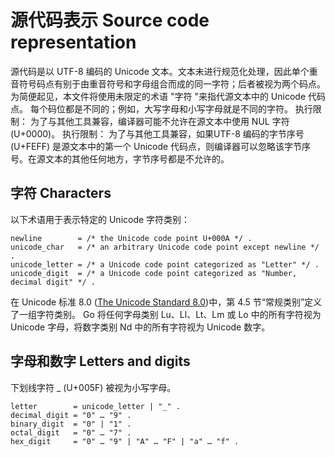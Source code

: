 # 源代码表示 Source code representation

源代码是以 UTF-8 编码的 Unicode 文本。文本未进行规范化处理，因此单个重音符号码点有别于由重音符号和字母组合而成的同一字符；后者被视为两个码点。为简便起见，本文件将使用未限定的术语 "字符 "来指代源文本中的 Unicode 代码点。
每个码位都是不同的；例如，大写字母和小写字母就是不同的字符。
执行限制： 为了与其他工具兼容，编译器可能不允许在源文本中使用 NUL 字符 (U+0000)。
执行限制： 为了与其他工具兼容，如果UTF-8 编码的字节序号 (U+FEFF) 是源文本中的第一个 Unicode 代码点，则编译器可以忽略该字节序号。在源文本的其他任何地方，字节序号都是不允许的。

## 字符 Characters

以下术语用于表示特定的 Unicode 字符类别：

```ebnf
newline        = /* the Unicode code point U+000A */ .
unicode_char   = /* an arbitrary Unicode code point except newline */ .
unicode_letter = /* a Unicode code point categorized as "Letter" */ .
unicode_digit  = /* a Unicode code point categorized as "Number, decimal digit" */ .
```

在 Unicode 标准 8.0 ([The Unicode Standard 8.0](https://www.unicode.org/versions/Unicode8.0.0/))中，第 4.5 节“常规类别”定义了一组字符类别。 Go 将任何字母类别 Lu、Ll、Lt、Lm 或 Lo 中的所有字符视为 Unicode 字母，将数字类别 Nd 中的所有字符视为 Unicode 数字。

## 字母和数字 Letters and digits

下划线字符 _ (U+005F) 被视为小写字母。

```ebnf
letter        = unicode_letter | "_" .
decimal_digit = "0" … "9" .
binary_digit  = "0" | "1" .
octal_digit   = "0" … "7" .
hex_digit     = "0" … "9" | "A" … "F" | "a" … "f" .
```
